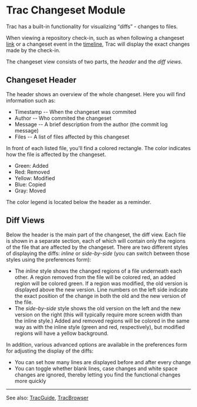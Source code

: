 # Trac Changeset Module


Trac has a built-in functionality for visualizing “diffs” - changes to files.


When viewing a repository check-in, such as when following a
changeset [link](trac-links) or a changeset event in the 
[timeline](trac-timeline), Trac will display the exact changes
made by the check-in.


The changeset view consists of two parts, the *header* and the *diff views*.

## Changeset Header


The header shows an overview of the whole changeset.
Here you will find information such as:

- Timestamp -- When the changeset was commited
- Author -- Who commited the changeset
- Message -- A brief description from the author (the commit log message)
- Files -- A list of files affected by this changeset


In front of each listed file, you'll find  a colored rectangle. The color
indicates how the file is affected by the changeset.
 

- Green: Added
- Red: Removed
- Yellow: Modified
- Blue: Copied
- Gray: Moved


The color legend is located below the header as a reminder.

## Diff Views


Below the header is the main part of the changeset, the diff view. Each file is shown in a separate section, each of which will contain only the regions of the file that are affected by the changeset. There are two different styles of displaying the diffs: *inline* or *side-by-side* (you can switch between those styles using the preferences form):

- The *inline* style shows the changed regions of a file underneath each other. A region removed from the file will be colored red, an added region will be colored green. If a region was modified, the old version is displayed above the new version. Line numbers on the left side indicate the exact position of the change in both the old and the new version of the file.
- The *side-by-side* style shows the old version on the left and the new version on the right (this will typically require more screen width than the inline style.) Added and removed regions will be colored in the same way as with the inline style (green and red, respectively), but modified regions will have a yellow background.


In addition, various advanced options are available in the preferences form for adjusting the display of the diffs:

- You can set how many lines are displayed before and after every change
- You can toggle whether blank lines, case changes and white space changes are ignored, thereby letting you find the functional changes more quickly

---


See also: [TracGuide](trac-guide), [TracBrowser](trac-browser)